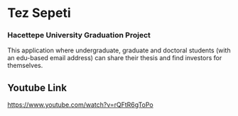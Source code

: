 # Tez Sepeti 
### Hacettepe University Graduation Project 

This application where undergraduate, graduate and doctoral students (with an edu-based email address) can share their thesis and find investors for themselves.
<br>

## Youtube Link
https://www.youtube.com/watch?v=rQFtR6gToPo
